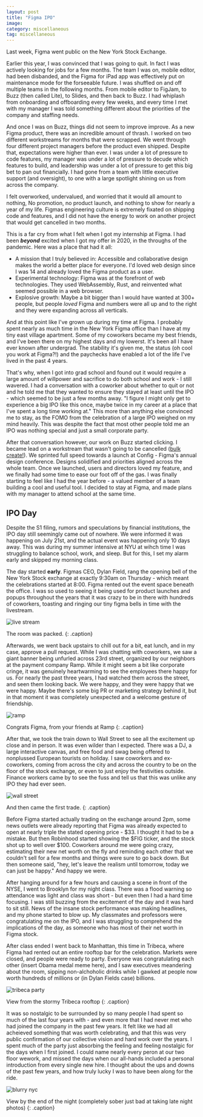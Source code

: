 ```yaml
---
layout: post
title: "Figma IPO"
image: 
category: miscellaneous
tag: miscellaneous
---
```



Last week, Figma went public on the New York Stock Exchange.

Earlier this year, I was convinced that I was going to quit. In fact I was actively looking for jobs for a few months. The team I was on, mobile editor, had been disbanded, and the Figma for iPad app was effectively put on maintenance mode for the forseeable future. I was shuffled on and off multiple teams in the following months. From mobile editor to FigJam, to Buzz (then called Lite), to Slides, and then back to Buzz. I had whiplash from onboarding and offboarding every few weeks, and every time I met with my manager I was told something different about the priorities of the company and staffing needs.

And once I was on Buzz, things did not seem to improve improve. As a new Figma product, there was an incredible amount of thrash. I worked on two different workstreams for months that were scrapped. We went through four different project managers before the product even shipped. Despite that, expectations were higher than ever. I was under a lot of pressure to code features, my manager was under a lot of pressure to decude which features to build, and leadership was under a lot of pressure to get this big bet to pan out financially. I had gone from a team with little executive support (and oversight), to one with a large spotlight shining on us from across the company.

I felt overworked, undervalued, and worried that it would all amount to nothing, No promotion, no product launch, and nothing to show for nearly a year of my life. Figmas engineering culture is extremely fixated on shipping code and features, and I did not have the energy to work on another project that would get cancelled in two months. 

This is a far cry from what I felt when I got my internship at Figma. I had been ***beyond*** excited when I got my offer in 2020, in the throughs of the pandemic. Here was a place that had it all:

- A mission that I truly believed in: Accessible and collaborative design makes the world a better place for everyone. I'd loved web design since I was 14 and already loved the Figma product as a user.
- Experimental technology: Figma was at the forefront of web technologies. They used WebAssembly, Rust, and reinvented what seemed possible in a web browser.
- Explosive growth: Maybe a bit bigger than I would have wanted at 300+ people, but people *loved* Figma and numbers were all up and to the right and they were expanding across all verticals.

And at this point like I've grown up during my time at Figma. I probably spent nearly as much time in the New York Figma office than I have at my tiny east village apartment. Some of my coworkers became my best friends, and I've been there on my highest days and my lowerst. It's been all I have ever known after undergrad. The stability it's given me, the status (oh cool you work at Figma?!) and the paychecks have enabled a lot of the life I've lived in the past 4 years. 

That's why, when I got into grad school and found out it would require a large amount of willpower and sacrifice to do both school and work - I still wavered. I had a conversation with a coworker about whether to quit or not and he told me that they wanted to ensure they stayed at least until the IPO - which seemed to be just a few months away. "I figure I might only get to experience a big IPO like this once, maybe twice in my career at a place that I've spent a long time working at." This more than anything else convinced me to stay, as the FOMO from the celebration of a large IPO weighed on my mind heavily. This was despite the fact that most other people told me an IPO was nothing special and just a small corporate party. 

After that conversation however, our work on Buzz started clicking. I became lead on a workstream that wasn't going to be cancelled ([bulk create!](https://help.figma.com/hc/en-us/articles/31271824185623-Bulk-create-assets-in-Figma-Buzz)). We sprinted full speed towards a launch at Config - Figma's annual design conference. Designs solidified and priorities aligned across the whole team. Once we launched, users and directors loved my feature, and we finally had some time to ease our foot off of the gas. I was finally starting to feel like I had the year before - a valued member of a team building a cool and useful tool. I decided to stay at Figma, and made plans with my manager to attend school at the same time.

## IPO Day

Despite the S1 filing, rumors and speculations by financial institutions, the IPO day still seemingly came out of nowhere. We were informed it was happening on July 21st, and the actual event was happening only 10 days away. This was during my summer intensive at NYU at wihch time I was struggling to balance school, work, and sleep. But for this, I set my alarm early and skipped my morning class.

The day started **early**. Figmas CEO, Dylan Field, rang the opening bell of the New York Stock exchange at exactly 9:30am on Thursday - which meant the celebrations started at 8:00. Figma rented out the event space beneath the office. I was so used to seeing it being used for product launches and popups throughout the years that it was crazy to be in there with hundreds of coworkers, toasting and ringing our tiny figma bells in time with the livestream.

![live stream](/assets/img/2025-08-09-figma-ipo/live-stream.jpg)

The room was packed.
{: .caption}

Afterwards, we went back upstairs to chill out for a bit, eat lunch, and in my case, approve a pull request. While I was chatting with coworkers, we saw a giant banner being unfurled across 23rd street, organized by our neighbors at the payment company Ramp. While it might seem a bit like corporate cringe, it was genuinely heartwarming to see the employees there happy for us. For nearly the past three years, I had watched them across the street, and seen them looking back. We were happy, and they were happy that we were happy. Maybe there's some big PR or marketing strategy behind it, but in that moment it was completely unexpected and a welcome gesture of friendship.

![ramp](/assets/img/2025-08-09-figma-ipo/ramp.png)

Congrats Figma, from your friends at Ramp
{: .caption}

After that, we took the train down to Wall Street to see all the excitement up close and in person. It was even wilder than I expected. There was a DJ, a large interactive canvas, and free food and swag being offered to nonplussed European tourists on holiday. I saw coworkers and ex-coworkers, coming from across the city and across the country to be on the floor of the stock exchange, or even to just enjoy the festivities outside. Finance workers came by to see the fuss and tell us that this was unlike any IPO they had ever seen.

![wall street](/assets/img/2025-08-09-figma-ipo/wall-street.png)

And then came the first trade.
{: .caption}

Before Figma started actually trading on the exchange around 2pm, some news outlets were already reporting that Figma was already expected to open at nearly triple the stated opening price - $33. I thought it had to be a mistake. But then Robinhood started showing the $FIG ticker, and the stock shot up to well over $100. Coworkers around me were going crazy, estimating their new net worth on the fly and reminding each other that we couldn't sell for a few months and things were sure to go back down. But then someone said, "hey, let's leave the realism until tomorrow, today we can just be happy." And happy we were.

After hanging around for a few hours and causing a scene in front of the NYSE, I went to Brooklyn for my night class. There was a flood warning so attendance was light and class was short - but even then I had a hard time focusing. I was still buzzing from the excitement of the day and it was hard to sit still. News of the insane stock performance was making headlines, and my phone started to blow up. My classmates and professors were congratulating me on the IPO, and I was struggling to comprehend the implications of the day, as someone who has most of their net worth in Figma stock.

After class ended I went back to Manhattan, this time in Tribeca, where Figma had rented out an entire rooftop bar for the celebration. Markets were closed, and people were ready to party. Everyone was congratulating each other (insert Obama medal meme here), and I saw executives meandering about the room, sipping non-alchoholic drinks while I gawked at people now worth hundreds of millions or (in Dylan Fields case) billions. 

![tribeca party](/assets/img/2025-08-09-figma-ipo/tribeca-party.png)

View from the stormy Tribeca rooftop
{: .caption}

It was so nostalgic to be surrounded by so many people I had spent so much of the last four years with - and even more that I had never met who had joined the company in the past few years. It felt like we had all acheieved something that was worth celebrating, and that this was very public confirmation of our collective vision and hard work over the years. I spent much of the party just absorbing the feeling and feeling nostalgic for the days when I first joined. I could name nearly every peron at our two floor wework, and missed the days when our all-hands included a personal introduction from every single new hire. I thought about the ups and downs of the past few years, and how truly lucky I was to have been along for the ride.

![blurry nyc](/assets/img/2025-08-09-figma-ipo/blurry-nyc.png)

View by the end of the night (completely sober just bad at taking late night photos)
{: .caption}
